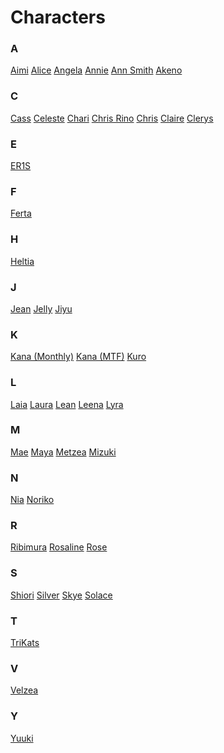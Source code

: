 # Characters

<!-- [text](char_Aimi.md) [text](char_Akeno.md) [text](char_Alice.md) [text](char_Angela.md) [text](char_Annie.md) [text](char_AnnSmith.md) [text](char_Cass.md) [text](char_Celeste.md) [text](char_Chari.md) [text](char_Chris_Rino.md) [text](char_Chris.md) [text](char_Claire.md) [text](char_Clerys.md) [text](char_ER1S.md) [text](char_Ferta.md) [text](char_Heltia.md) [text](char_Jean.md) [text](char_Jelly.md) [text](char_Jiyu.md) [text](char_Kana_Monthly.md) [text](char_Kana_MTF.md) [text](char_Kuro.md) [text](char_Laia.md) [text](char_Laura.md) [text](char_Lean.md) [text](char_Leena.md) [text](char_Lyra.md) [text](char_Mae.md) [text](char_Maya.md) [text](char_Metzea.md) [text](char_Mizuki.md) [text](char_Nia.md) [text](char_Noriko.md) [text](char_Ribimura.md) [text](char_Rosaline.md) [text](char_Rose.md) [text](char_Shiori.md) [text](char_Silver.md) [text](char_Skye.md) [text](char_Solace.md) [text](char_TriKats.md) [text](char_Velzea.md) [text](char_Yuuki.md) -->

### A
<span data-letter="A" data-story="...">
    <a href="https://lat3xkitty.com/df-wiki/char_Aimi">Aimi</a>
</span>

<span data-letter="A" data-story="TTIBAS,FourTightWomen">
  <a href="https://lat3xkitty.com/df-wiki/char_Alice">Alice</a>
</span>

<span data-letter="A" data-story="MTF">
  <a href="https://lat3xkitty.com/df-wiki/char_Angela">Angela</a>
</span>

<span data-letter="A" data-story="TTIBAS">
  <a href="https://lat3xkitty.com/df-wiki/char_Annie">Annie</a>
</span>

<span data-letter="A" data-story="MTF">
  <a href="https://lat3xkitty.com/df-wiki/char_AnnSmith">Ann Smith</a>
</span>

<span data-letter="A" data-story="TTIBAS">
  <a href="https://lat3xkitty.com/df-wiki/char_Akeno">Akeno</a>
</span>

### C
<span data-letter="C" data-story="MTF,Monthly">
  <a href="https://lat3xkitty.com/df-wiki/char_Cass">Cass</a>
</span>

<span data-letter="C" data-story="LyraChronicles">
  <a href="https://lat3xkitty.com/df-wiki/char_Celeste">Celeste</a>
</span>

<span data-letter="C" data-story="LyraChronicles">
  <a href="https://lat3xkitty.com/df-wiki/char_Chari">Chari</a>
</span>

<span data-letter="C" data-story="Monthly">
  <a href="https://lat3xkitty.com/df-wiki/char_Chris_Rino">Chris Rino</a>
</span>

<span data-letter="C" data-story="TLITD">
  <a href="https://lat3xkitty.com/df-wiki/char_Chris">Chris</a>
</span>

<span data-letter="C" data-story="TTIBAS">
  <a href="https://lat3xkitty.com/df-wiki/char_Claire">Claire</a>
</span>

<span data-letter="C" data-story="MTF">
  <a href="https://lat3xkitty.com/df-wiki/char_Clerys">Clerys</a>
</span>

### E
<span data-letter="E" data-story="Monthly">
  <a href="https://lat3xkitty.com/df-wiki/char_ER1S">ER1S</a>
</span>

### F
<span data-letter="F" data-story="VelzeaOrigin">
  <a href="https://lat3xkitty.com/df-wiki/char_Ferta">Ferta</a>
</span>

### H
<span data-letter="H" data-story="MTF">
  <a href="https://lat3xkitty.com/df-wiki/char_Heltia">Heltia</a>
</span>

### J
<span data-letter="J" data-story="MTF">
  <a href="https://lat3xkitty.com/df-wiki/char_Jean">Jean</a>
</span>

<span data-letter="J" data-story="Monthly">
  <a href="https://lat3xkitty.com/df-wiki/char_Jelly">Jelly</a>
</span>

<span data-letter="J" data-story="VelzeaOrigin,FourTightWomen">
  <a href="https://lat3xkitty.com/df-wiki/char_Jiyu">Jiyu</a>
</span>

### K
<span data-letter="K" data-story="Monthly">
  <a href="https://lat3xkitty.com/df-wiki/char_Kana_Monthly">Kana (Monthly)</a>
</span>

<span data-letter="K" data-story="MTF">
  <a href="https://lat3xkitty.com/df-wiki/char_Kana_MTF">Kana (MTF)</a>
</span>

<span data-letter="K" data-story="VelzeaOrigin">
  <a href="https://lat3xkitty.com/df-wiki/char_Kuro">Kuro</a>
</span>

### L
<span data-letter="L" data-story="MTF">
  <a href="https://lat3xkitty.com/df-wiki/char_Laia">Laia</a>
</span>

<span data-letter="L" data-story="MTF">
  <a href="https://lat3xkitty.com/df-wiki/char_Laura">Laura</a>
</span>

<span data-letter="L" data-story="MTF">
  <a href="https://lat3xkitty.com/df-wiki/char_Lean">Lean</a>
</span>

<span data-letter="L" data-story="TLITD">
  <a href="https://lat3xkitty.com/df-wiki/char_Leena">Leena</a>
</span>

<span data-letter="L" data-story="LyaChronicles,MTF,FourTightWomen">
  <a href="https://lat3xkitty.com/df-wiki/char_Lyra">Lyra</a>
</span>

### M
<span data-letter="M" data-story="TTIBAS">
  <a href="https://lat3xkitty.com/df-wiki/char_Mae">Mae</a>
</span>

<span data-letter="M" data-story="TTIBAS">
  <a href="https://lat3xkitty.com/df-wiki/char_Maya">Maya</a>
</span>

<span data-letter="M" data-story="VelzeaOrigin">
  <a href="https://lat3xkitty.com/df-wiki/char_Metzea">Metzea</a>
</span>

<span data-letter="M" data-story="VelzeaInvasion">
  <a href="https://lat3xkitty.com/df-wiki/char_Mizuki">Mizuki</a>
</span>

### N
<span data-letter="N" data-story="LyraChronicles">
  <a href="https://lat3xkitty.com/df-wiki/char_Nia">Nia</a>
</span>

<span data-letter="N" data-story="VelzeaInvasion">
  <a href="https://lat3xkitty.com/df-wiki/char_Noriko">Noriko</a>
</span>

### R
<span data-letter="R" data-story="MTF,Monthly">
  <a href="https://lat3xkitty.com/df-wiki/char_Ribimura">Ribimura</a>
</span>

<span data-letter="R" data-story="LyraChronicles">
  <a href="https://lat3xkitty.com/df-wiki/char_Rosaline">Rosaline</a>
</span>

<span data-letter="R" data-story="MTF">
  <a href="https://lat3xkitty.com/df-wiki/char_Rose">Rose</a>
</span>

### S
<span data-letter="S" data-story="VelzeaOrigin">
  <a href="https://lat3xkitty.com/df-wiki/char_Shiori">Shiori</a>
</span>

<span data-letter="S" data-story="MTF">
  <a href="https://lat3xkitty.com/df-wiki/char_Silver">Silver</a>
</span>

<span data-letter="S" data-story="LyraChronicles">
  <a href="https://lat3xkitty.com/df-wiki/char_Skye">Skye</a>
</span>

<span data-letter="S" data-story="MTF">
  <a href="https://lat3xkitty.com/df-wiki/char_Solace">Solace</a>
</span>

### T
<span data-letter="T" data-story="LyraChronicles">
  <a href="https://lat3xkitty.com/df-wiki/char_TriKats">TriKats</a>
</span>

### V
<span data-letter="V" data-story="VelzeaInvasion,VelzeaOrigin">
  <a href="https://lat3xkitty.com/df-wiki/char_Velzea">Velzea</a>
</span>

### Y
<span data-letter="Y" data-story="TTIBAS">
  <a href="https://lat3xkitty.com/df-wiki/char_Yuuki">Yuuki</a>
</span>